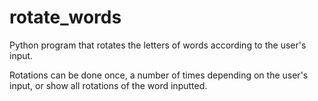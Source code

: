 # rotate_words
Python program that rotates the letters of words according to the user's input.

Rotations can be done once, a number of times depending on the user's input, or show all rotations of the word inputted. 
